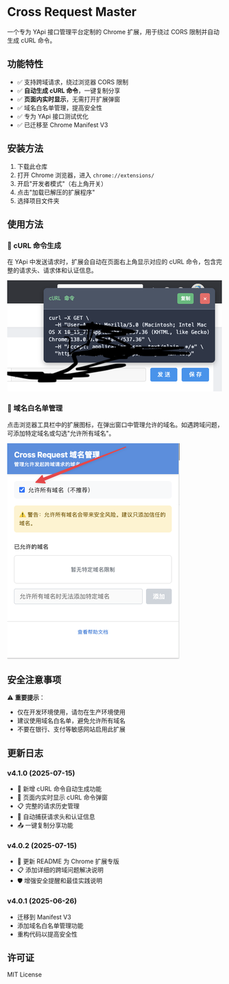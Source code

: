 # Cross Request Master

一个专为 YApi 接口管理平台定制的 Chrome 扩展，用于绕过 CORS 限制并自动生成 cURL 命令。

## 功能特性

- ✅ 支持跨域请求，绕过浏览器 CORS 限制
- ✅ **自动生成 cURL 命令**，一键复制分享
- ✅ **页面内实时显示**，无需打开扩展弹窗
- ✅ 域名白名单管理，提高安全性
- ✅ 专为 YApi 接口测试优化
- ✅ 已迁移至 Chrome Manifest V3

## 安装方法

1. 下载此仓库
2. 打开 Chrome 浏览器，进入 `chrome://extensions/`
3. 开启"开发者模式"（右上角开关）
4. 点击"加载已解压的扩展程序"
5. 选择项目文件夹

## 使用方法

### 🚀 cURL 命令生成

在 YApi 中发送请求时，扩展会自动在页面右上角显示对应的 cURL 命令，包含完整的请求头、请求体和认证信息。

![cURL 生成效果](./images/curl-generation-demo-new.png)

### 🔧 域名白名单管理

点击浏览器工具栏中的扩展图标，在弹出窗口中管理允许的域名。如遇跨域问题，可添加特定域名或勾选"允许所有域名"。

![扩展设置截图](./images/extension-popup.png)

## 安全注意事项

⚠️ **重要提示**：
- 仅在开发环境使用，请勿在生产环境使用
- 建议使用域名白名单，避免允许所有域名
- 不要在银行、支付等敏感网站启用此扩展

## 更新日志

### v4.1.0 (2025-07-15)
- 🚀 新增 cURL 命令自动生成功能
- 📱 页面内实时显示 cURL 命令弹窗
- 📋 完整的请求历史管理
- 🔄 自动捕获请求头和认证信息
- 📤 一键复制分享功能

### v4.0.2 (2025-07-15)
- 📖 更新 README 为 Chrome 扩展专版
- 📋 添加详细的跨域问题解决说明
- 🛡️ 增强安全提醒和最佳实践说明

### v4.0.1 (2025-06-26)
- 迁移到 Manifest V3
- 添加域名白名单管理功能
- 重构代码以提高安全性

## 许可证

MIT License